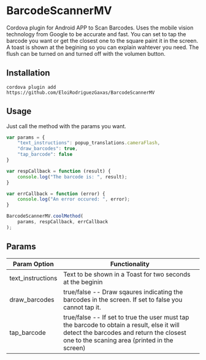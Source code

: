 # BarcodeScannerMV
Cordova plugin for Android APP to Scan Barcodes. Uses the mobile vision technology from Google to be accurate and fast. 
You can set to tap the barcode you want or get the closest one to the square paint it in the screen. 
A toast is shown at the begining so you can explain wahtever you need. 
The flush can be turned on and turned off with the volumen button. 

## Installation
```
cordova plugin add https://github.com/EloiRodriguezGaxas/BarcodeScannerMV
```

## Usage
Just call the method with the params you want.
```javascript
var params = {
    "text_instructions": popup_translations.cameraFlash,
    "draw_barcodes": true,
    "tap_barcode": false
}

var respCallback = function (result) {
    console.log("The barcode is: ", result);
}

var errCallback = function (error) {
    console.log("An error occured: ", error);
}

BarcodeScannerMV.coolMethod(
    params, respCallback, errCallback
);
```
## Params
Param Option | Functionality
------------ | -------------
text_instructions | Text to be shown in a Toast for two seconds at the beginin
draw_barcodes | true/false --  Draw sqaures indicating the barcodes in the screen. If set to false you cannot tap it.
tap_barcode | true/false -- If set to true the user must tap the barcode to obtain a result, else it will detect the barcodes and return the closest one to the scaning area (printed in the screen)
